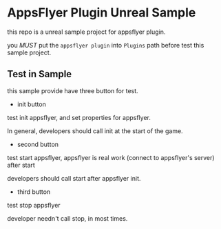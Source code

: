 # AppsFlyer Plugin Unreal Sample

this repo is a unreal sample project for appsflyer plugin.

you *MUST* put the `appsflyer plugin` into `Plugins` path before test this sample project.

## Test in Sample

this sample provide have three button for test.

* init button

test init appsflyer, and set properties for appsflyer.

In general, developers should call init at the start of the game.

* second button

test start appsflyer, appsflyer is real work (connect to appsflyer's server) after start

developers should call start after appsflyer init.

* third button

test stop appsflyer

developer needn't call stop, in most times.

